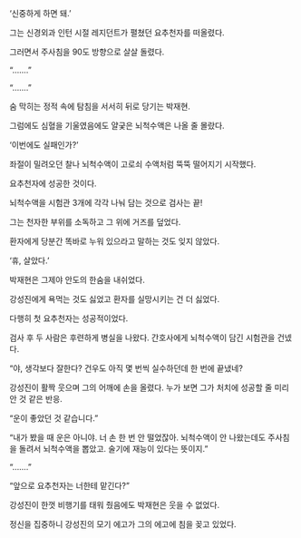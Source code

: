 ‘신중하게 하면 돼.’

그는 신경외과 인턴 시절 레지던트가 펼쳤던 요추천자를 떠올렸다.

그러면서 주사침을 90도 방향으로 살살 돌렸다.

“…….”

“…….”

숨 막히는 정적 속에 탐침을 서서히 뒤로 당기는 박재현.

그럼에도 심혈을 기울였음에도 얄궂은 뇌척수액은 나올 줄 몰랐다.

‘이번에도 실패인가?’

좌절이 밀려오던 찰나 뇌척수액이 고로쇠 수액처럼 뚝뚝 떨어지기 시작했다.

요추천자에 성공한 것이다.

뇌척수액을 시험관 3개에 각각 나눠 담는 것으로 검사는 끝!

그는 천자한 부위를 소독하고 그 위에 거즈를 덮었다.

환자에게 당분간 똑바로 누워 있으라고 말하는 것도 잊지 않았다.

‘휴, 살았다.’

박재현은 그제야 안도의 한숨을 내쉬었다.

강성진에게 욕먹는 것도 싫었고 환자를 실망시키는 건 더 싫었다.

다행히 첫 요추천자는 성공적이었다.

검사 후 두 사람은 후련하게 병실을 나왔다. 간호사에게 뇌척수액이 담긴 시험관을 건넸다.

“야, 생각보다 잘한다? 건우도 아직 몇 번씩 실수하던데 한 번에 끝냈네?

강성진이 활짝 웃으며 그의 어깨에 손을 올렸다. 누가 보면 그가 처치에 성공할 줄 미리 안 것 같은 반응.

“운이 좋았던 것 같습니다.”

“내가 봤을 때 운은 아니야. 너 손 한 번 안 떨었잖아. 뇌척수액이 안 나왔는데도 주사침을 돌려서 뇌척수액을 뽑았고. 술기에 재능이 있다는 뜻이지.”

“…….”

“앞으로 요추천자는 너한테 맡긴다?”

강성진이 한껏 비행기를 태워 줬음에도 박재현은 웃을 수 없었다.

정신을 집중하니 강성진의 모기 에고가 그의 에고에 침을 꽂고 있었다.